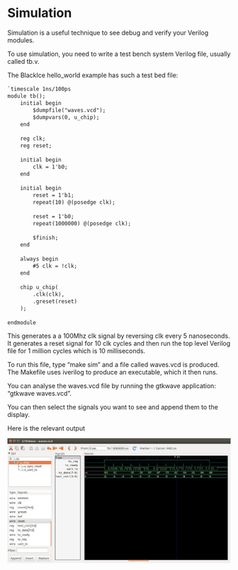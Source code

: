 # Simulation

Simulation is a useful technique to see debug and verify your Verilog modules.

To use simulation, you need to write a test bench system Verilog file, usually called tb.v.

The BlackIce hello_world example has such a test bed file:

	`timescale 1ns/100ps
	module tb();
		initial begin
			$dumpfile("waves.vcd");
			$dumpvars(0, u_chip);
		end

		reg clk;
		reg reset;

		initial begin
			clk = 1'b0;
		end

		initial begin
			reset = 1'b1;
			repeat(10) @(posedge clk);

			reset = 1'b0;
			repeat(1000000) @(posedge clk);

			$finish;
		end

		always begin
			#5 clk = !clk;
		end

		chip u_chip(
			.clk(clk),
			.greset(reset)
		);

	endmodule

This generates a a 100Mhz clk signal by reversing clk every 5 nanoseconds. It generates a reset signal for 10 clk cycles and then run the top level Verilog file for 1 million cycles which is 10 milliseconds.

To run this file, type “make sim” and a file called waves.vcd is produced. The Makefile uses iverilog to produce an executable, which it then runs.

You can analyse the waves.vcd file by running the gtkwave application: “gtkwave waves.vcd”.

You can then select the signals you want to see and append them to the display.

Here is the relevant output

![Simulation](./Simulation.jpg "Simulation")

